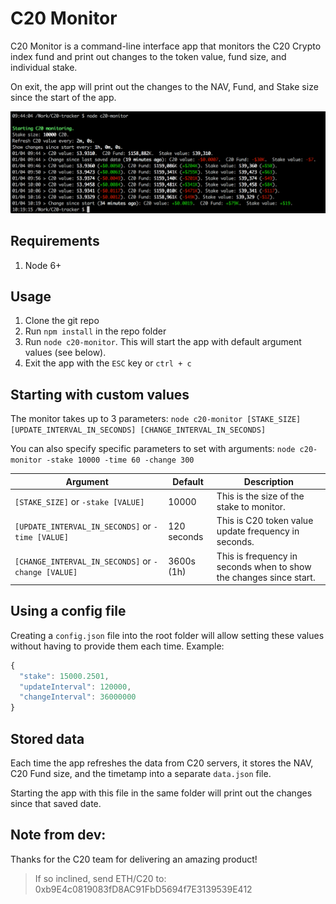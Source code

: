 # C20 Monitor
C20 Monitor is a command-line interface app that monitors the C20 Crypto index fund and print out changes to the token value, fund size, and individual stake.

On exit, the app will print out the changes to the NAV, Fund, and Stake size since the start of the app.

![screenshot](screenshot.png "C20 Monitor in use")

## Requirements
1. Node 6+

## Usage
1. Clone the git repo
2. Run `npm install` in the repo folder
3. Run `node c20-monitor`. This will start the app with default argument values (see below).
4. Exit the app with the `ESC` key or `ctrl + c`

## Starting with custom values
The monitor takes up to 3 parameters:
`node c20-monitor [STAKE_SIZE] [UPDATE_INTERVAL_IN_SECONDS] [CHANGE_INTERVAL_IN_SECONDS]`

You can also specify specific parameters to set with arguments:
`node c20-monitor -stake 10000 -time 60 -change 300`

Argument | Default | Description
------------ | ------------- | -------------
`[STAKE_SIZE]` or `-stake [VALUE]` | 10000 | This is the size of the stake to monitor.
`[UPDATE_INTERVAL_IN_SECONDS]` or `-time [VALUE]` | 120 seconds | This is C20 token value update frequency in seconds.
`[CHANGE_INTERVAL_IN_SECONDS]` or `-change [VALUE]` | 3600s (1h) | This is frequency in seconds when to show the changes since start.

## Using a config file
Creating a `config.json` file into the root folder will allow setting these values without having to provide them each time.
Example:
```javascript
{
  "stake": 15000.2501,
  "updateInterval": 120000,
  "changeInterval": 36000000
}
```

## Stored data
Each time the app refreshes the data from C20 servers, it stores the NAV, C20 Fund size, and the timetamp into a separate `data.json` file.

Starting the app with this file in the same folder will print out the changes since that saved date.

## Note from dev:
Thanks for the C20 team for delivering an amazing product!

> If so inclined, send ETH/C20 to: 0xb9E4c0819083fD8AC91FbD5694f7E3139539E412